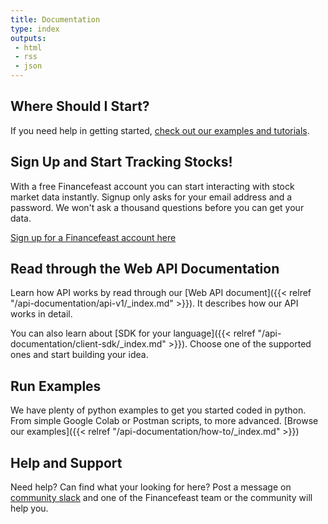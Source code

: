 ```yaml
---
title: Documentation
type: index
outputs:
 - html
 - rss
 - json
---
```


## Where Should I Start?

If you need help in getting started, [check out our examples and tutorials](/get-started-with-financefeast).

## Sign Up and Start Tracking Stocks!

With a free Financefeast account you can start interacting with stock market data instantly. Signup only asks for
your email address and a password. We won't ask a thousand questions before you can get your data.

[Sign up for a Financefeast account here](https://identity.financefeast.io/account/signup)

## Read through the Web API Documentation

Learn how API works by read through our [Web API document]({{< relref "/api-documentation/api-v1/_index.md" >}}). It
describes how our API works in detail.

You can also learn about [SDK for your language]({{< relref "/api-documentation/client-sdk/_index.md" >}}). Choose
one of the supported ones and start building your idea.

## Run Examples

We have plenty of python examples to get you started coded in python. From simple Google Colab or Postman scripts, to more advanced.
[Browse our examples]({{< relref "/api-documentation/how-to/_index.md" >}})

## Help and Support

Need help? Can find what your looking for here? Post a message on [community slack](https://financefeast.slack.com) and one of the Financefeast
team or the community will help you.